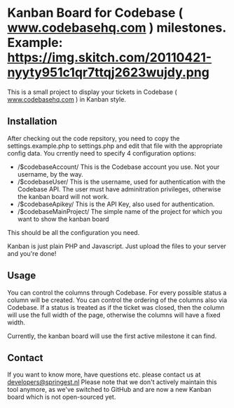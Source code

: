 Kanban Board for Codebase ( www.codebasehq.com ) milestones. Example: https://img.skitch.com/20110421-nyyty951c1qr7ttqj2623wujdy.png
======

This is a small project to display your tickets in Codebase ( www.codebasehq.com ) in Kanban style.

Installation
------------

After checking out the code repsitory, you need to copy the settings.example.php to settings.php and edit that file with the appropriate config data. You crrently need to specify 4 configuration options:

* /$codebaseAccount/ This is the Codebase account you use. Not your username, by the way.
* /$codebaseUser/ This is the username, used for authentication with the Codebase API. The user must have adminitration privileges, otherwise the kanban board will not work.
* /$codebaseApikey/ This is the API Key, also used for authentication.
* /$codebaseMainProject/ The simple name of the project for which you want to show the kanban board

This should be all the configuration you need.

Kanban is just plain PHP and Javascript. Just upload the files to your server and you're done!

Usage
-----

You can control the columns through Codebase. For every possible status a column will be created. You can control the ordering of the columns also via Codebase. If a status is treated as if the ticket was closed, then the column will use the full width of the page, otherwise the columns will have a fixed width.

Currently, the kanban board will use the first active milestone it can find.

Contact
-------

If you want to know more, have questions etc. please contact us at developers@springest.nl
Please note that we don't actively maintain this tool anymore, as we've switched to GitHub and are now a new Kanban board which is not open-sourced yet.
